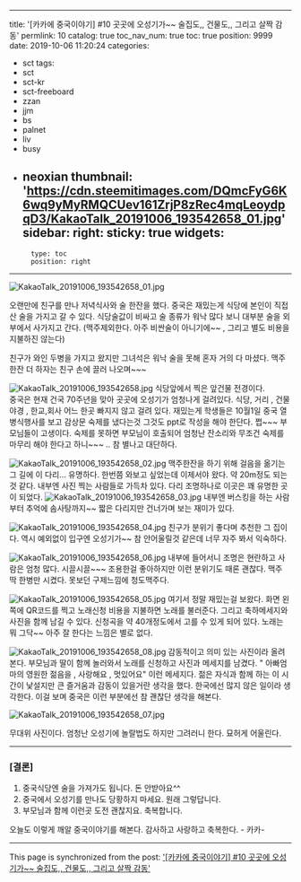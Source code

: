 
---
title: '[카카에 중국이야기] #10  곳곳에 오성기가~~ 술집도,, 건물도,, 그리고 살짝 감동'
permlink: 10
catalog: true
toc_nav_num: true
toc: true
position: 9999
date: 2019-10-06 11:20:24
categories:
- sct
tags:
- sct
- sct-kr
- sct-freeboard
- zzan
- jjm
- bs
- palnet
- liv
- busy
- neoxian
thumbnail: 'https://cdn.steemitimages.com/DQmcFyG6K6wq9yMyRMQCUev161ZrjP8zRec4mqLeoydpqD3/KakaoTalk_20191006_193542658_01.jpg'
sidebar:
    right:
        sticky: true
widgets:
    -
        type: toc
        position: right
---


![KakaoTalk_20191006_193542658_01.jpg](https://cdn.steemitimages.com/DQmcFyG6K6wq9yMyRMQCUev161ZrjP8zRec4mqLeoydpqD3/KakaoTalk_20191006_193542658_01.jpg)


오랜만에 친구를 만나 저녁식사와 술 한잔을 했다. 
중국은 재밌는게 식당에 본인이 직접산 술을 가지고 갈 수 있다. 
식당술값이 비싸고 술 종류가 워낙 많다 보니 대부분 술을 외부에서 사가지고 간다.
(맥주제외한다. 아주 비싼술이 아니기에~~ ,  그리고 별도 비용을 지불하진 않는다)

친구가 와인 두병을 가지고 왔지만  그녀석은 워낙 술을 못해 혼자 거의 다 마셨다.
맥주한잔 더 하자는 친구 손에 끌러 나오며~~~

![KakaoTalk_20191006_193542658.jpg](https://cdn.steemitimages.com/DQmdfJ3jDLCVaAdypdZtmYEPa51UcuoAUbVF2Fzn8CsdnB4/KakaoTalk_20191006_193542658.jpg)
식당앞에서 찍은 앞건물 전경이다.  
중국은 현재 건국 70주년을 맞아 곳곳에 오성기가 엄청나게 걸려있다. 
식당, 거리 , 건물 야경 , 한교,회사 어느 한곳 빠지지 않고 걸려 있다. 
재밌는게 학생들은 10월1일 중국 열병식행사를 보고 감상문 숙제를 냈다는것 그것도 ppt로 작성을 해야 한단다. 쩝~~~ 부모님들이 고생이다.  숙제를 못하면 부모님이 호출되어 엄청난 잔소리와 무조건 숙제를 마무리 해야 한다고 하니~~~ .. 참 별나고 대단하다.  

![KakaoTalk_20191006_193542658_02.jpg](https://cdn.steemitimages.com/DQmcRBwmL3iNHiepxjo6DUXF4LNxxAoUbRNXjvueMA6CrWn/KakaoTalk_20191006_193542658_02.jpg)
맥주한잔을 하기 위해 걸음을 옮기는 그 길에 이 다리... 유명하다.  한번쯤 와보고 싶었는데 이제서야 왔다. 약 20m정도 되는것 같다.  내부엔 사진 찍는 사람들로 가득차 있다.  다리 조명하나로 이곳은 꽤 유명한 곳이 되었다.
![KakaoTalk_20191006_193542658_03.jpg](https://cdn.steemitimages.com/DQmXb83ZbLsk11pFTEQSVgW1kQkJToYzDnEWUZZQRuUHBJA/KakaoTalk_20191006_193542658_03.jpg)
내부엔 버스킹을 하는 사람부터 추억에 솜사탕까지~~  짧은 다리지만 건너가며 보는 재미가 있다. 

![KakaoTalk_20191006_193542658_04.jpg](https://cdn.steemitimages.com/DQmbAfdYuo1y7fFqwwpkF6SsgaL6LghmL9xNe48DkdU4DKb/KakaoTalk_20191006_193542658_04.jpg)
친구가 분위기 좋다며 추천한 그 집이다.  역시 예외없이 입구엔 오성기가~~ 참 안어울릴것 같은데 너무 자주 봐서 익숙하다. 

![KakaoTalk_20191006_193542658_06.jpg](https://cdn.steemitimages.com/DQme7giRggGY1hwLFpQaP4WtLi4PUpsV7w69TVaT2hrJ14e/KakaoTalk_20191006_193542658_06.jpg)
내부에 들어서니 조명은 현란하고 사람은 엄청 많다.  시끌시끌~~~ 조용한걸 좋아하지만 이런 분위기도 때론 괜찮다.  맥주 딱 한병만 시켰다.  못보던 구제느낌에 청도맥주다. 

![KakaoTalk_20191006_193542658_05.jpg](https://cdn.steemitimages.com/DQmbioNrktMDYswqosC4518MYGFoi6cD6WXqWUsqLycEmGU/KakaoTalk_20191006_193542658_05.jpg)
여기서 정말 재밌는걸 보왔다.  화면 왼쪽에 QR코드를 찍고 노래신청 비용을 지불하면 노래를 불러준다. 그리고 축하메세지와 사진을 함께 남길 수 있다.  신청곡을 약 40개정도에서 고를 수 있게 되어 있다.  노래는 뭐 그닥~~ 아주 잘 한다는 느낌은 별로 없다.  

![KakaoTalk_20191006_193542658_08.jpg](https://cdn.steemitimages.com/DQmSZkvZrTCcj7GC284fgHpexxadDyAc9Zu6yCQFX4qAeba/KakaoTalk_20191006_193542658_08.jpg)
감동적이고 의미 있는 사진이라 올려본다. 부모님과 딸이 함께 놀러와서 노래를 신청하고 사진과 메세지를 남겼다.  " 아빠엄마의 영원한 젊음을  ,  사랑해요 , 멋있어요"  이런 메세지다. 젊은 자식과 함께 하는 이 시간이 낯설지만 큰 즐거움과 감동이 있을거란 생각을 했다.  한국에선 많지 않은 일이라 생각한다.  이걸 보며 중국은 이런 부분에선 참 괜찮단 생각을 해본다. 

![KakaoTalk_20191006_193542658_07.jpg](https://cdn.steemitimages.com/DQmRzjYyuzzmRmLh81r96Vxp93LJ1JdqYT1NijDufSpL9Yn/KakaoTalk_20191006_193542658_07.jpg)

무대위 사진이다.  엄청난 오성기에 놀랄법도 하지만 그려러니 한다.  묘허게 어울린다. 

--- 
### [결론]
1. 중국식당엔 술을 가져가도 됩니다.  돈 안받아요^^
2. 중국에서 오성기를 만나도 당황하지 마세요. 원래 그렇답니다.
3. 부모님과 함께 이런곳 도전 괜찮지요. 축복합니다.

오늘도 이렇게  깨알 중국이야기를 해본다.
감사하고 사랑하고 축복한다. -  카카-

- - -

This page is synchronized from the post: ['[카카에 중국이야기] #10  곳곳에 오성기가~~ 술집도,, 건물도,, 그리고 살짝 감동'](https://steemit.com/@kibumh/10)
